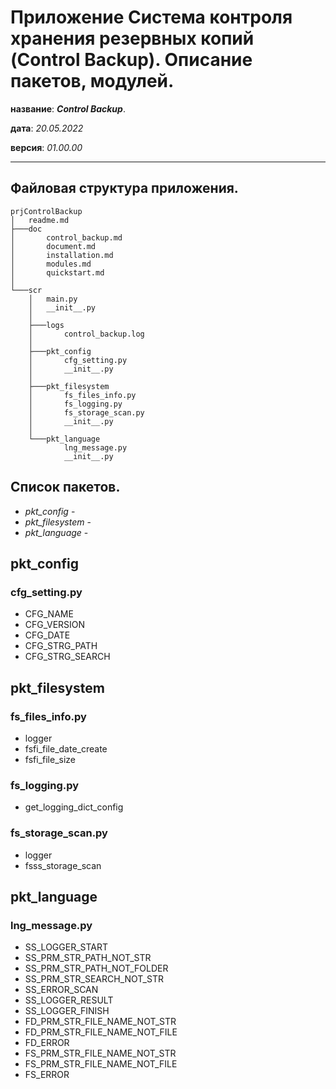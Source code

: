 # Приложение Система контроля хранения резервных копий (Control Backup). Описание пакетов, модулей.

**название**: _**Control Backup**_.

**дата**: _20.05.2022_

**версия**: _01.00.00_

---
## Файловая структура приложения.

```text
prjControlBackup
│   readme.md
├───doc
│       control_backup.md
│       document.md
│       installation.md
│       modules.md
│       quickstart.md
│       
└───scr
    │   main.py
    │   __init__.py
    │   
    ├───logs
    │       control_backup.log
    │       
    ├───pkt_config
    │       cfg_setting.py
    │       __init__.py
    │           
    ├───pkt_filesystem
    │       fs_files_info.py
    │       fs_logging.py
    │       fs_storage_scan.py
    │       __init__.py
    │           
    └───pkt_language
            lng_message.py
            __init__.py
```


## Список пакетов.

- _pkt_config_ -  
- _pkt_filesystem_ -  
- _pkt_language_ -

## pkt_config

### cfg_setting.py

- CFG_NAME 
- CFG_VERSION 
- CFG_DATE 
- CFG_STRG_PATH 
- CFG_STRG_SEARCH

## pkt_filesystem

### fs_files_info.py

- logger 
- fsfi_file_date_create 
- fsfi_file_size

### fs_logging.py

- get_logging_dict_config

### fs_storage_scan.py

- logger 
- fsss_storage_scan

## pkt_language

### lng_message.py

- SS_LOGGER_START
- SS_PRM_STR_PATH_NOT_STR
- SS_PRM_STR_PATH_NOT_FOLDER
- SS_PRM_STR_SEARCH_NOT_STR
- SS_ERROR_SCAN
- SS_LOGGER_RESULT
- SS_LOGGER_FINISH
- FD_PRM_STR_FILE_NAME_NOT_STR
- FD_PRM_STR_FILE_NAME_NOT_FILE
- FD_ERROR
- FS_PRM_STR_FILE_NAME_NOT_STR
- FS_PRM_STR_FILE_NAME_NOT_FILE
- FS_ERROR